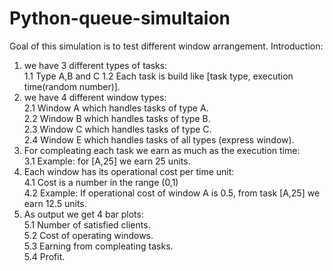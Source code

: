 # Python-queue-simultaion
Goal of this simulation is to test different window arrangement.
Introduction:
1. we have 3 different types of tasks:<br>
1.1 Type A,B and C
1.2 Each task is build like [task type, execution time(random number)].<br>
2. we have 4 different window types:<br>
2.1 Window A which handles tasks of type A.<br>
2.2 Window B which handles tasks of type B.<br>
2.3 Window C which handles tasks of type C.<br>
2.4 Window E which handles tasks of all types (express window).<br>
3. For compleating each task we earn as much as the execution time:<br>
3.1 Example: for [A,25] we earn 25 units.<br>
4. Each window has its operational cost per time unit:<br>
4.1 Cost is a number in the range (0,1)<br>
4.2 Example: If operational cost of window A is 0.5, from task [A,25] we earn 12.5 units.<br>
5. As output we get 4 bar plots:<br>
5.1 Number of satisfied clients.<br>
5.2 Cost of operating windows.<br>
5.3 Earning from compleating tasks.<br>
5.4 Profit.<br>
